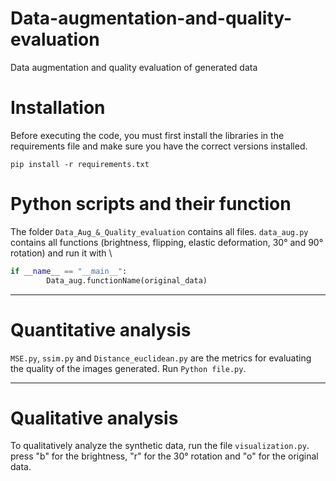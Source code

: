 # Data-augmentation-and-quality-evaluation
Data augmentation and quality evaluation of generated data

# Installation
Before executing the code, you must first install the libraries in the requirements file and make sure you have the correct versions installed.

`pip install -r requirements.txt`


# Python scripts and their function
The folder `Data_Aug_&_Quality_evaluation` contains all files.
`data_aug.py` contains all functions (brightness, flipping, elastic deformation, 30° and 90° rotation) and run it with \
```Python 
if __name__ == "__main__": 
        Data_aug.functionName(original_data)
```



---
# Quantitative analysis
`MSE.py`, `ssim.py` and `Distance_euclidean.py` are the metrics for evaluating the quality of the images generated. Run
`Python file.py`.

---
# Qualitative analysis
To qualitatively analyze the synthetic data, run the file `visualization.py`. press "b" for the brightness, "r" for the 30° rotation and "o" for the original data.
